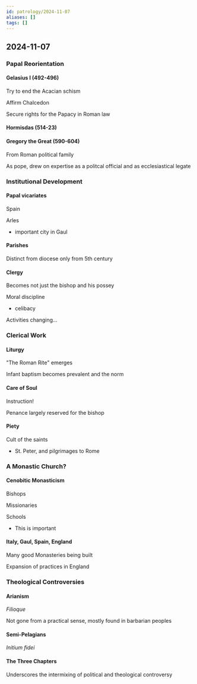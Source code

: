 ```yaml
---
id: patrology/2024-11-07
aliases: []
tags: []
---
```


## 2024-11-07

### Papal Reorientation
#### Gelasius I (492-496)
Try to end the Acacian schism

Affirm Chalcedon

Secure rights for the Papacy in Roman law

#### Hormisdas (514-23)

#### Gregory the Great (590-604)
From Roman political family

As pope, drew on expertise as a politcal official and as ecclesiastical legate 


### Institutional Development
#### Papal vicariates
Spain

Arles
- important city in Gaul


####  Parishes
Distinct from diocese only from 5th century

#### Clergy
Becomes not just the bishop and his possey 

Moral discipline
- celibacy 

Activities changing...

### Clerical Work
#### Liturgy
"The Roman Rite" emerges 

Infant baptism becomes prevalent and the norm

#### Care of Soul
Instruction!

Penance largely reserved for the bishop

#### Piety
Cult of the saints
- St. Peter, and pilgrimages to Rome

### A Monastic Church?
#### Cenobitic Monasticism
Bishops

Missionaries

Schools
- This is important

#### Italy, Gaul, Spain, England
Many good Monasteries being built 

Expansion of practices in England

### Theological Controversies
#### Arianism
*Filioque* 

Not gone from a practical sense, mostly found in barbarian peoples

#### Semi-Pelagians
*Initium fidei* 

#### The Three Chapters
Underscores the intermixing of political and theological controversy
























